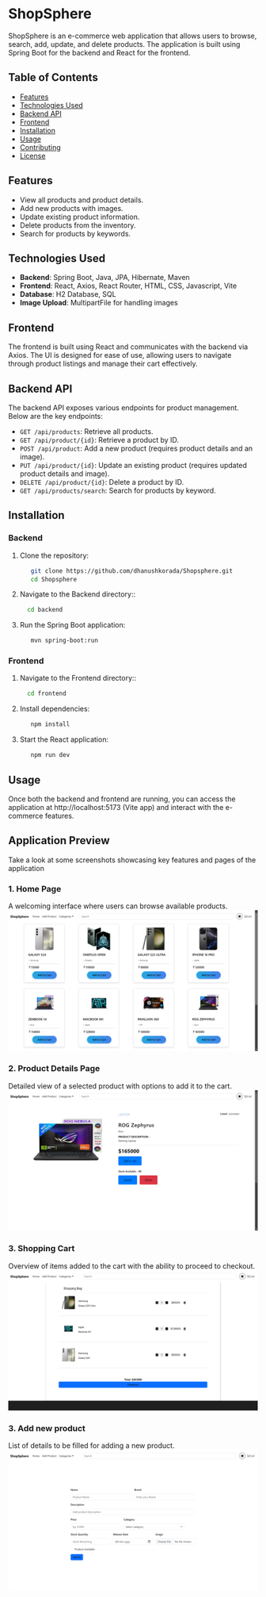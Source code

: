 # ShopSphere

ShopSphere is an e-commerce web application that allows users to browse, search, add, update, and delete products. The application is built using Spring Boot for the backend and React for the frontend.

## Table of Contents

- [Features](#features)
- [Technologies Used](#technologies-used)
- [Backend API](#backend-api)
- [Frontend](#frontend)
- [Installation](#installation)
- [Usage](#usage)
- [Contributing](#contributing)
- [License](#license)

## Features

- View all products and product details.
- Add new products with images.
- Update existing product information.
- Delete products from the inventory.
- Search for products by keywords.

## Technologies Used

- **Backend**: Spring Boot, Java, JPA, Hibernate, Maven
- **Frontend**: React, Axios, React Router, HTML, CSS, Javascript, Vite
- **Database**: H2 Database, SQL
- **Image Upload**: MultipartFile for handling images

## Frontend

The frontend is built using React and communicates with the backend via Axios. The UI is designed for ease of use, allowing users to navigate through product listings and manage their cart effectively.

## Backend API

The backend API exposes various endpoints for product management. Below are the key endpoints:

- `GET /api/products`: Retrieve all products.
- `GET /api/product/{id}`: Retrieve a product by ID.
- `POST /api/product`: Add a new product (requires product details and an image).
- `PUT /api/product/{id}`: Update an existing product (requires updated product details and image).
- `DELETE /api/product/{id}`: Delete a product by ID.
- `GET /api/products/search`: Search for products by keyword.

## Installation

### Backend

1. Clone the repository:

   ```bash
      git clone https://github.com/dhanushkorada/Shopsphere.git
      cd Shopsphere
   ```
2. Navigate to the Backend directory::
   
   ```bash
     cd backend
   ```

3. Run the Spring Boot application:

   ```bash
      mvn spring-boot:run
   ```

### Frontend

1. Navigate to the Frontend directory::
   
   ```bash
     cd frontend
   ```
2. Install dependencies:

   ```bash
      npm install
   ```
3. Start the React application:

   ```bash
      npm run dev
   ```

## Usage

Once both the backend and frontend are running, you can access the application at http://localhost:5173 (Vite app) and interact with the e-commerce features.

## Application Preview

Take a look at some screenshots showcasing key features and pages of the application

### 1. Home Page
A welcoming interface where users can browse available products.
![Home Page](Img1.png)

### 2. Product Details Page
Detailed view of a selected product with options to add it to the cart.
![Product Details](Img2.png)

### 3. Shopping Cart
Overview of items added to the cart with the ability to proceed to checkout.
![Shopping Cart](Img4.png)

### 3. Add new product
List of details to be filled for adding a new product.
![New Product](Img3.png)
